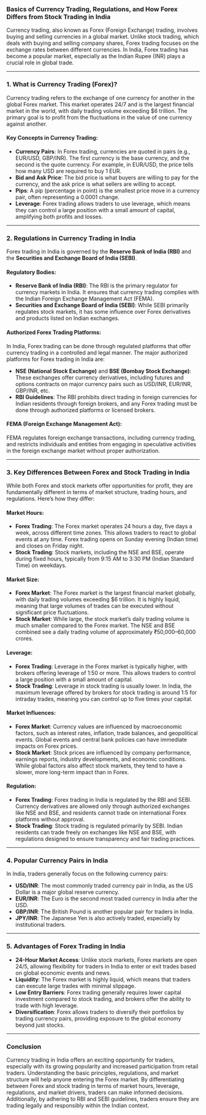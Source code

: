 ### Basics of Currency Trading, Regulations, and How Forex Differs from Stock Trading in India

Currency trading, also known as Forex (Foreign Exchange) trading, involves buying and selling currencies in a global market. Unlike stock trading, which deals with buying and selling company shares, Forex trading focuses on the exchange rates between different currencies. In India, Forex trading has become a popular market, especially as the Indian Rupee (INR) plays a crucial role in global trade.

---

### 1. **What is Currency Trading (Forex)?**

Currency trading refers to the exchange of one currency for another in the global Forex market. This market operates 24/7 and is the largest financial market in the world, with daily trading volume exceeding $6 trillion. The primary goal is to profit from the fluctuations in the value of one currency against another.

#### **Key Concepts in Currency Trading**:
- **Currency Pairs**: In Forex trading, currencies are quoted in pairs (e.g., EUR/USD, GBP/INR). The first currency is the base currency, and the second is the quote currency. For example, in EUR/USD, the price tells how many USD are required to buy 1 EUR.
- **Bid and Ask Price**: The bid price is what buyers are willing to pay for the currency, and the ask price is what sellers are willing to accept.
- **Pips**: A pip (percentage in point) is the smallest price move in a currency pair, often representing a 0.0001 change.
- **Leverage**: Forex trading allows traders to use leverage, which means they can control a large position with a small amount of capital, amplifying both profits and losses.

---

### 2. **Regulations in Currency Trading in India**

Forex trading in India is governed by the **Reserve Bank of India (RBI)** and the **Securities and Exchange Board of India (SEBI)**. 

#### **Regulatory Bodies**:
- **Reserve Bank of India (RBI)**: The RBI is the primary regulator for currency markets in India. It ensures that currency trading complies with the Indian Foreign Exchange Management Act (FEMA).
- **Securities and Exchange Board of India (SEBI)**: While SEBI primarily regulates stock markets, it has some influence over Forex derivatives and products listed on Indian exchanges.

#### **Authorized Forex Trading Platforms**:
In India, Forex trading can be done through regulated platforms that offer currency trading in a controlled and legal manner. The major authorized platforms for Forex trading in India are:
- **NSE (National Stock Exchange)** and **BSE (Bombay Stock Exchange)**: These exchanges offer currency derivatives, including futures and options contracts on major currency pairs such as USD/INR, EUR/INR, GBP/INR, etc.
- **RBI Guidelines**: The RBI prohibits direct trading in foreign currencies for Indian residents through foreign brokers, and any Forex trading must be done through authorized platforms or licensed brokers.

#### **FEMA (Foreign Exchange Management Act)**:
FEMA regulates foreign exchange transactions, including currency trading, and restricts individuals and entities from engaging in speculative activities in the foreign exchange market without proper authorization.

---

### 3. **Key Differences Between Forex and Stock Trading in India**

While both Forex and stock markets offer opportunities for profit, they are fundamentally different in terms of market structure, trading hours, and regulations. Here’s how they differ:

#### **Market Hours**:
- **Forex Trading**: The Forex market operates 24 hours a day, five days a week, across different time zones. This allows traders to react to global events at any time. Forex trading opens on Sunday evening (Indian time) and closes on Friday night.
- **Stock Trading**: Stock markets, including the NSE and BSE, operate during fixed hours, typically from 9:15 AM to 3:30 PM (Indian Standard Time) on weekdays.

#### **Market Size**:
- **Forex Market**: The Forex market is the largest financial market globally, with daily trading volumes exceeding $6 trillion. It is highly liquid, meaning that large volumes of trades can be executed without significant price fluctuations.
- **Stock Market**: While large, the stock market’s daily trading volume is much smaller compared to the Forex market. The NSE and BSE combined see a daily trading volume of approximately ₹50,000–60,000 crores.

#### **Leverage**:
- **Forex Trading**: Leverage in the Forex market is typically higher, with brokers offering leverage of 1:50 or more. This allows traders to control a large position with a small amount of capital.
- **Stock Trading**: Leverage in stock trading is usually lower. In India, the maximum leverage offered by brokers for stock trading is around 1:5 for intraday trades, meaning you can control up to five times your capital.

#### **Market Influences**:
- **Forex Market**: Currency values are influenced by macroeconomic factors, such as interest rates, inflation, trade balances, and geopolitical events. Global events and central bank policies can have immediate impacts on Forex prices.
- **Stock Market**: Stock prices are influenced by company performance, earnings reports, industry developments, and economic conditions. While global factors also affect stock markets, they tend to have a slower, more long-term impact than in Forex.

#### **Regulation**:
- **Forex Trading**: Forex trading in India is regulated by the RBI and SEBI. Currency derivatives are allowed only through authorized exchanges like NSE and BSE, and residents cannot trade on international Forex platforms without approval.
- **Stock Trading**: Stock trading is regulated primarily by SEBI. Indian residents can trade freely on exchanges like NSE and BSE, with regulations designed to ensure transparency and fair trading practices.

---

### 4. **Popular Currency Pairs in India**

In India, traders generally focus on the following currency pairs:
- **USD/INR**: The most commonly traded currency pair in India, as the US Dollar is a major global reserve currency.
- **EUR/INR**: The Euro is the second most traded currency in India after the USD.
- **GBP/INR**: The British Pound is another popular pair for traders in India.
- **JPY/INR**: The Japanese Yen is also actively traded, especially by institutional traders.

---

### 5. **Advantages of Forex Trading in India**

- **24-Hour Market Access**: Unlike stock markets, Forex markets are open 24/5, allowing flexibility for traders in India to enter or exit trades based on global economic events and news.
- **Liquidity**: The Forex market is highly liquid, which means that traders can execute large trades with minimal slippage.
- **Low Entry Barriers**: Forex trading generally requires lower capital investment compared to stock trading, and brokers offer the ability to trade with high leverage.
- **Diversification**: Forex allows traders to diversify their portfolios by trading currency pairs, providing exposure to the global economy beyond just stocks.

---

### Conclusion

Currency trading in India offers an exciting opportunity for traders, especially with its growing popularity and increased participation from retail traders. Understanding the basic principles, regulations, and market structure will help anyone entering the Forex market. By differentiating between Forex and stock trading in terms of market hours, leverage, regulations, and market drivers, traders can make informed decisions. Additionally, by adhering to RBI and SEBI guidelines, traders ensure they are trading legally and responsibly within the Indian context.